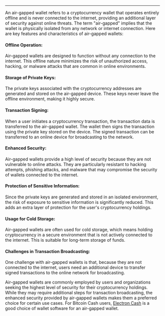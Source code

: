 ---
An air-gapped wallet refers to a cryptocurrency wallet that operates entirely offline and is never connected to the internet, providing an additional layer of security against online threats. The term "air-gapped" implies that the wallet is physically isolated from any network or internet connection. Here are key features and characteristics of air-gapped wallets:

#### Offline Operation:

Air-gapped wallets are designed to function without any connection to the internet. This offline nature minimizes the risk of unauthorized access, hacking, or malware attacks that are common in online environments.

#### Storage of Private Keys:

The private keys associated with the cryptocurrency addresses are generated and stored on the air-gapped device. These keys never leave the offline environment, making it highly secure.

#### Transaction Signing:

When a user initiates a cryptocurrency transaction, the transaction data is transferred to the air-gapped wallet. The wallet then signs the transaction using the private key stored on the device. The signed transaction can be transferred to an online device for broadcasting to the network.

#### Enhanced Security:

Air-gapped wallets provide a high level of security because they are not vulnerable to online attacks. They are particularly resistant to hacking attempts, phishing attacks, and malware that may compromise the security of wallets connected to the internet.

#### Protection of Sensitive Information:

Since the private keys are generated and stored in an isolated environment, the risk of exposure to sensitive information is significantly reduced. This adds an extra layer of protection for the user's cryptocurrency holdings.

#### Usage for Cold Storage:

Air-gapped wallets are often used for cold storage, which means holding cryptocurrency in a secure environment that is not actively connected to the internet. This is suitable for long-term storage of funds.

#### Challenges in Transaction Broadcasting:

One challenge with air-gapped wallets is that, because they are not connected to the internet, users need an additional device to transfer signed transactions to the online network for broadcasting.

Air-gapped wallets are commonly employed by users and organizations seeking the highest level of security for their cryptocurrency holdings. While they may require additional steps for transaction broadcasting, the enhanced security provided by air-gapped wallets makes them a preferred choice for certain use cases. For Bitcoin Cash users, [Electron Cash](https://electroncash.org/) is a good choice of wallet software for an air-gapped wallet.
